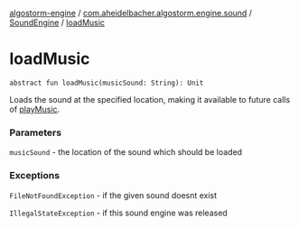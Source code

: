 [algostorm-engine](../../index.md) / [com.aheidelbacher.algostorm.engine.sound](../index.md) / [SoundEngine](index.md) / [loadMusic](.)

# loadMusic

`abstract fun loadMusic(musicSound: String): Unit`

Loads the sound at the specified location, making it available to future
calls of [playMusic](play-music.md).

### Parameters

`musicSound` - the location of the sound which should be loaded

### Exceptions

`FileNotFoundException` - if the given sound doesnt exist

`IllegalStateException` - if this sound engine was released